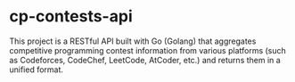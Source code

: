# cp-contests-api
This project is a RESTful API built with Go (Golang) that aggregates competitive programming contest information from various platforms (such as Codeforces, CodeChef, LeetCode, AtCoder, etc.) and returns them in a unified format. 
